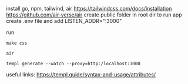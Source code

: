 install go, npm, tailwind, air
https://tailwindcss.com/docs/installation
https://github.com/air-verse/air
create public folder in root dir
to run app create .env file and add LISTEN_ADDR=":3000"

run

```
make css
```

```
air
```

```
templ generate --watch --proxy=http:/localhost:3000
```
useful links:
https://templ.guide/syntax-and-usage/attributes/
